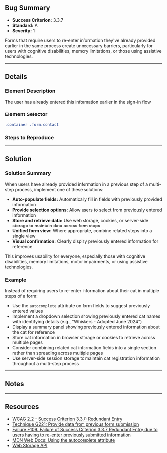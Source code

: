## Bug Summary

- **Success Criterion:** 3.3.7
- **Standard:** A
- **Severity:** 1

<!-- description -->

Forms that require users to re-enter information they've already provided earlier in the same process create unnecessary barriers, particularly for users with cognitive disabilities, memory limitations, or those using assistive technologies.

---

## Details

### Element Description

<!-- Textual description of affected element's or component's location, state, etc. and screenshots-->

The user has already entered this information earlier in the sign-in flow

### Element Selector

<!-- CSS or JS selector -->

```css
.container .form.contact
```

### Steps to Reproduce

<!-- Steps required to reproduce the bug -->

---

## Solution

### Solution Summary

<!-- Textual description of fix -->

When users have already provided information in a previous step of a multi-step process, implement one of these solutions:

- **Auto-populate fields:** Automatically fill in fields with previously provided information
- **Provide selection options:** Allow users to select from previously entered information
- **Store and retrieve data:** Use web storage, cookies, or server-side storage to maintain data across form steps
- **Unified form view:** Where appropriate, combine related steps into a single view
- **Visual confirmation:** Clearly display previously entered information for reference

This improves usability for everyone, especially those with cognitive disabilities, memory limitations, motor impairments, or using assistive technologies.

### Example

Instead of requiring users to re-enter information about their cat in multiple steps of a form:

- Use the `autocomplete` attribute on form fields to suggest previously entered values
- Implement a dropdown selection showing previously entered cat names with identifying details (e.g., "Whiskers - Adopted June 2024")
- Display a summary panel showing previously entered information about the cat for reference
- Store cat information in browser storage or cookies to retrieve across multiple pages
- Consider combining related cat information fields into a single section rather than spreading across multiple pages
- Use server-side session storage to maintain cat registration information throughout a multi-step process

---

## Notes

<!-- Notes, if any -->

---

## Resources

<!-- Relevant links -->

- [WCAG 2.2 - Success Criterion 3.3.7: Redundant Entry](https://www.w3.org/WAI/WCAG22/Understanding/redundant-entry.html)
- [Technique G221: Provide data from previous form submission](https://www.w3.org/WAI/WCAG22/Techniques/general/G221)
- [Failure F109: Failure of Success Criterion 3.3.7 Redundant Entry due to users having to re-enter previously submitted information](https://www.w3.org/WAI/WCAG22/Techniques/failures/F109)
- [MDN Web Docs: Using the autocomplete attribute](https://developer.mozilla.org/en-US/docs/Web/HTML/Attributes/autocomplete)
- [Web Storage API](https://developer.mozilla.org/en-US/docs/Web/API/Web_Storage_API)
